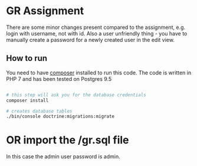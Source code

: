 GR Assignment
======

There are some minor changes present compared to the assignment, e.g. login with username, not with id.
Also a user unfriendly thing - you have to manually create a password for a newly created user in the edit view.

## How to run

You need to have [composer](https://getcomposer.org/) installed to run this code. The code is written in PHP 7 
and has been tested on Postgres 9.5

```bash

# this step will ask you for the database credentials
composer install

# creates database tables
./bin/console doctrine:migrations:migrate 
```

# OR import the /gr.sql file

In this case the admin user password is admin.